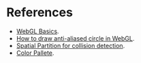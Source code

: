 # References

- [WebGL Basics](https://developer.mozilla.org/en-US/docs/Web/API/WebGL_API/Tutorial).
- [How to draw anti-aliased circle in WebGL](https://www.desultoryquest.com/blog/drawing-anti-aliased-circular-points-using-opengl-slash-webgl/).
- [Spatial Partition for collision detection](https://gameprogrammingpatterns.com/spatial-partition.html).
- [Color Pallete](https://colorhunt.co/palette/d8e3e751c4d3126e82132c33).
